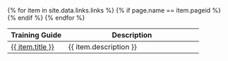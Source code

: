 <div>
        <table>
          <colgroup>
            <col width="30%" />
            <col width="70%" />
          </colgroup>
          <thead>
          <tr class="header">
            <th>Training Guide</th>
            <th>Description</th>
          </tr>
          </thead>
          <tbody>
            {% for item in site.data.links.links %}
            {% if page.name == item.pageid %}
            <tr>
              <td markdown="span"><a href="{{ item.url }}">{{ item.title }}</a></td>
              <td markdown="span">{{ item.description }}</td>
            </tr>    
            {% endif %}
            {% endfor %}
          </tbody>
        </table>
</div>
